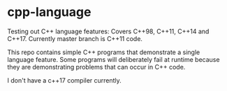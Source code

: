# cpp-language
Testing out C++ language features: Covers C++98, C++11, C++14 and C++17. Currently master branch is C++11 code.

This repo contains simple C++ programs that demonstrate a single language feature.
Some programs will deliberately fail at runtime because they are demonstrating problems that can occur in C++ code.

I don't have a c++17 compiler currently.

